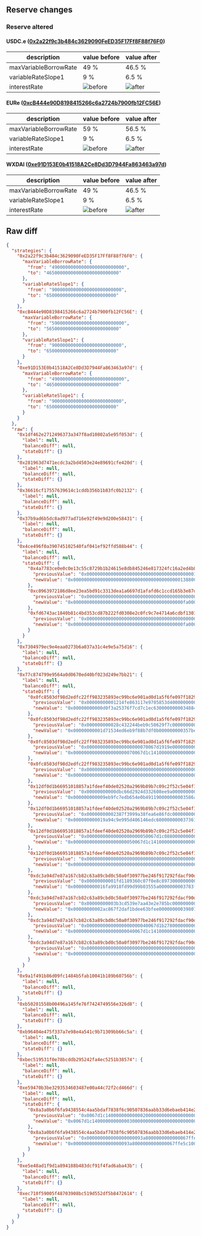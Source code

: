 ## Reserve changes

### Reserve altered

#### USDC.e ([0x2a22f9c3b484c3629090FeED35F17Ff8F88f76F0](https://gnosisscan.io/address/0x2a22f9c3b484c3629090FeED35F17Ff8F88f76F0))

| description | value before | value after |
| --- | --- | --- |
| maxVariableBorrowRate | 49 % | 46.5 % |
| variableRateSlope1 | 9 % | 6.5 % |
| interestRate | ![before](https://dash.onaave.com/api/static?variableRateSlope1=90000000000000000000000000&variableRateSlope2=400000000000000000000000000&optimalUsageRatio=900000000000000000000000000&baseVariableBorrowRate=0&maxVariableBorrowRate=490000000000000000000000000) | ![after](https://dash.onaave.com/api/static?variableRateSlope1=65000000000000000000000000&variableRateSlope2=400000000000000000000000000&optimalUsageRatio=900000000000000000000000000&baseVariableBorrowRate=0&maxVariableBorrowRate=465000000000000000000000000) |

#### EURe ([0xcB444e90D8198415266c6a2724b7900fb12FC56E](https://gnosisscan.io/address/0xcB444e90D8198415266c6a2724b7900fb12FC56E))

| description | value before | value after |
| --- | --- | --- |
| maxVariableBorrowRate | 59 % | 56.5 % |
| variableRateSlope1 | 9 % | 6.5 % |
| interestRate | ![before](https://dash.onaave.com/api/static?variableRateSlope1=90000000000000000000000000&variableRateSlope2=500000000000000000000000000&optimalUsageRatio=900000000000000000000000000&baseVariableBorrowRate=0&maxVariableBorrowRate=590000000000000000000000000) | ![after](https://dash.onaave.com/api/static?variableRateSlope1=65000000000000000000000000&variableRateSlope2=500000000000000000000000000&optimalUsageRatio=900000000000000000000000000&baseVariableBorrowRate=0&maxVariableBorrowRate=565000000000000000000000000) |

#### WXDAI ([0xe91D153E0b41518A2Ce8Dd3D7944Fa863463a97d](https://gnosisscan.io/address/0xe91D153E0b41518A2Ce8Dd3D7944Fa863463a97d))

| description | value before | value after |
| --- | --- | --- |
| maxVariableBorrowRate | 49 % | 46.5 % |
| variableRateSlope1 | 9 % | 6.5 % |
| interestRate | ![before](https://dash.onaave.com/api/static?variableRateSlope1=90000000000000000000000000&variableRateSlope2=400000000000000000000000000&optimalUsageRatio=900000000000000000000000000&baseVariableBorrowRate=0&maxVariableBorrowRate=490000000000000000000000000) | ![after](https://dash.onaave.com/api/static?variableRateSlope1=65000000000000000000000000&variableRateSlope2=400000000000000000000000000&optimalUsageRatio=900000000000000000000000000&baseVariableBorrowRate=0&maxVariableBorrowRate=465000000000000000000000000) |

## Raw diff

```json
{
  "strategies": {
    "0x2a22f9c3b484c3629090FeED35F17Ff8F88f76F0": {
      "maxVariableBorrowRate": {
        "from": "490000000000000000000000000",
        "to": "465000000000000000000000000"
      },
      "variableRateSlope1": {
        "from": "90000000000000000000000000",
        "to": "65000000000000000000000000"
      }
    },
    "0xcB444e90D8198415266c6a2724b7900fb12FC56E": {
      "maxVariableBorrowRate": {
        "from": "590000000000000000000000000",
        "to": "565000000000000000000000000"
      },
      "variableRateSlope1": {
        "from": "90000000000000000000000000",
        "to": "65000000000000000000000000"
      }
    },
    "0xe91D153E0b41518A2Ce8Dd3D7944Fa863463a97d": {
      "maxVariableBorrowRate": {
        "from": "490000000000000000000000000",
        "to": "465000000000000000000000000"
      },
      "variableRateSlope1": {
        "from": "90000000000000000000000000",
        "to": "65000000000000000000000000"
      }
    }
  },
  "raw": {
    "0x1df462e2712496373a347f8ad10802a5e95f053d": {
      "label": null,
      "balanceDiff": null,
      "stateDiff": {}
    },
    "0x281963d7471ecdc3a2bd4503e24e89691cfe420d": {
      "label": null,
      "balanceDiff": null,
      "stateDiff": {}
    },
    "0x36616cf17557639614c1cddb356b1b83fc0b2132": {
      "label": null,
      "balanceDiff": null,
      "stateDiff": {}
    },
    "0x37b9ad6b5dc8ad977ad716e92f49e9d200e58431": {
      "label": null,
      "balanceDiff": null,
      "stateDiff": {}
    },
    "0x4ce496f0a390745102540faf041ef92ffd588b44": {
      "label": null,
      "balanceDiff": null,
      "stateDiff": {
        "0x4a7783ce0e0c0e13c55c8729b1b24615e8db845246e817324fc16a2ed4b8dae9": {
          "previousValue": "0x0000000000000000000000000000000000000000138800000384000000002328",
          "newValue": "0x000000000000000000000000000000000000000013880000028a000000002328"
        },
        "0xc0963972186d8ee23ea5bd91c3313dea1a6697d1afafd6c1ccd165b3e87dd630": {
          "previousValue": "0x00000000000000000000000000000000000000000fa000000384000000002328",
          "newValue": "0x00000000000000000000000000000000000000000fa00000028a000000002328"
        },
        "0xfd6743ac1840b81c4bd353cd87b222fd0308e2c0fc9c7e4714a6cdbf1301492c": {
          "previousValue": "0x00000000000000000000000000000000000000000fa000000384000000002328",
          "newValue": "0x00000000000000000000000000000000000000000fa00000028a000000002328"
        }
      }
    },
    "0x7304979ec9e4eaa0273b6a037a31c4e9e5a75d16": {
      "label": null,
      "balanceDiff": null,
      "stateDiff": {}
    },
    "0x77c874799e9564a0d0670ed40bf023d249e7bb21": {
      "label": null,
      "balanceDiff": null,
      "stateDiff": {
        "0x0fc8503df98d2edfc22ff983235893ec99bc6e901ad0d1a5f6fe097f182912c9": {
          "previousValue": "0x00000000001214fe863117e9705853d400000000034882943c2d8ce0529dd02e",
          "newValue": "0x00000000000d0f3a25376f7cd7c1ec630000000003488465de65eff029480783"
        },
        "0x0fc8503df98d2edfc22ff983235893ec99bc6e901ad0d1a5f6fe097f182912ca": {
          "previousValue": "0x000000000028c432244beb9c50629f7c000000000357ba41be42c296cd76833d",
          "newValue": "0x00000000001d71534ed6eb9f88b7df0b000000000357be6e8b384ce80699eb87"
        },
        "0x0fc8503df98d2edfc22ff983235893ec99bc6e901ad0d1a5f6fe097f182912cb": {
          "previousValue": "0x00000000000000000000070067d1919e00000000000000000000000000000000",
          "newValue": "0x00000000000000000000070067d1c14100000000000000000000000000000000"
        },
        "0x0fc8503df98d2edfc22ff983235893ec99bc6e901ad0d1a5f6fe097f182912d0": {
          "previousValue": "0x00000000000000000000000000000000000000000000000000000000015db41a",
          "newValue": "0x0000000000000000000000000000000000000000000000000000000001d44f65"
        },
        "0x12df0d1b66951018857a1fdeef40de02520a2969b89b7c09c2f52c5e04f1c6d5": {
          "previousValue": "0x00000000000dbc66d2924d332608ee9a0000000003586a6d31897034c8955323",
          "newValue": "0x000000000009eb9fc7edb654e0b491190000000003586a72a936bdc591e2bc53"
        },
        "0x12df0d1b66951018857a1fdeef40de02520a2969b89b7c09c2f52c5e04f1c6d6": {
          "previousValue": "0x00000000002387f3999a38fea6e86fdc00000000037361d760ec6eec1e08b1d5",
          "newValue": "0x000000000019a94c9e995d406146edc600000000037361e5f780694ef72ecc60"
        },
        "0x12df0d1b66951018857a1fdeef40de02520a2969b89b7c09c2f52c5e04f1c6d7": {
          "previousValue": "0x00000000000000000000050067d1c08800000000000000000000000000000000",
          "newValue": "0x00000000000000000000050067d1c14100000000000000000000000000000000"
        },
        "0x12df0d1b66951018857a1fdeef40de02520a2969b89b7c09c2f52c5e04f1c6dc": {
          "previousValue": "0x0000000000000000000000000000000000000000000000012c29359c7a229a4f",
          "newValue": "0x0000000000000000000000000000000000000000000000012d7823a9d21e4e9b"
        },
        "0xdc3a94d7e87a167cb82c63a89cbd0c50a0f30977be246f917292fdacf90d74de": {
          "previousValue": "0x00000000001fd1189360c07f0e8c89730000000003783ec987fbcfc9e6da45a3",
          "newValue": "0x000000000016fa9918fd99d99b03555a0000000003783fd644bda7bb063ab5c5"
        },
        "0xdc3a94d7e87a167cb82c63a89cbd0c50a0f30977be246f917292fdacf90d74df": {
          "previousValue": "0x00000000003b3cd539e7aa43e2e785bc00000000039805cf8e533a6db607e3c5",
          "newValue": "0x00000000002ac867f2daf1bdee63bfee00000000039807d5cd9947ce29733647"
        },
        "0xdc3a94d7e87a167cb82c63a89cbd0c50a0f30977be246f917292fdacf90d74e0": {
          "previousValue": "0x00000000000000000000040067d1b2780000000000000000010d0c404bce905e",
          "newValue": "0x00000000000000000000040067d1c1410000000000000000010d0c404bce905e"
        },
        "0xdc3a94d7e87a167cb82c63a89cbd0c50a0f30977be246f917292fdacf90d74e5": {
          "previousValue": "0x00000000000000000000000000000000000000000000000d5c837e41e4aa8693",
          "newValue": "0x00000000000000000000000000000000000000000000000e2a57fe165a5a4069"
        }
      }
    },
    "0x9a1f491b86d09fc1484b5fab10041b189b60756b": {
      "label": null,
      "balanceDiff": null,
      "stateDiff": {}
    },
    "0xb50201558b00496a145fe76f7424749556e326d8": {
      "label": null,
      "balanceDiff": null,
      "stateDiff": {}
    },
    "0xb96404e475f337a7e98e4a541c9b71309bb66c5a": {
      "label": null,
      "balanceDiff": null,
      "stateDiff": {}
    },
    "0xbec519531f0e78bcddb295242fa4ec5251b38574": {
      "label": null,
      "balanceDiff": null,
      "stateDiff": {}
    },
    "0xe59470b3be3293534603487e00a44c72f2cd466d": {
      "label": null,
      "balanceDiff": null,
      "stateDiff": {
        "0x8a3a0b6f6fa9438554c4aa5bdaf7838f6c90507836aabb33d6ebaeb414e248f9": {
          "previousValue": "0x0067d1c140000000000002000000000000000000000000000000000000000000",
          "newValue": "0x0067d1c140000000000003000000000000000000000000000000000000000000"
        },
        "0x8a3a0b6f6fa9438554c4aa5bdaf7838f6c90507836aabb33d6ebaeb414e248fa": {
          "previousValue": "0x000000000000000000093a8000000000000067ffe5c100000000000000000000",
          "newValue": "0x000000000000000000093a8000000000000067ffe5c100000000000067d1c141"
        }
      }
    },
    "0xe5e48ad1f9d1a894188b483dcf91f4fad6aba43b": {
      "label": null,
      "balanceDiff": null,
      "stateDiff": {}
    },
    "0xec710f59005f48703908bc519d552df5b8472614": {
      "label": null,
      "balanceDiff": null,
      "stateDiff": {}
    }
  }
}
```
